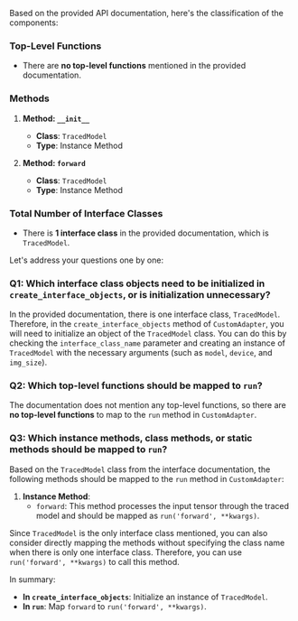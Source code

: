 Based on the provided API documentation, here's the classification of the components:

### Top-Level Functions
- There are **no top-level functions** mentioned in the provided documentation.

### Methods
1. **Method: `__init__`**
   - **Class**: `TracedModel`
   - **Type**: Instance Method

2. **Method: `forward`**
   - **Class**: `TracedModel`
   - **Type**: Instance Method

### Total Number of Interface Classes
- There is **1 interface class** in the provided documentation, which is `TracedModel`.

Let's address your questions one by one:

### Q1: Which interface class objects need to be initialized in `create_interface_objects`, or is initialization unnecessary?
In the provided documentation, there is one interface class, `TracedModel`. Therefore, in the `create_interface_objects` method of `CustomAdapter`, you will need to initialize an object of the `TracedModel` class. You can do this by checking the `interface_class_name` parameter and creating an instance of `TracedModel` with the necessary arguments (such as `model`, `device`, and `img_size`). 

### Q2: Which top-level functions should be mapped to `run`?
The documentation does not mention any top-level functions, so there are **no top-level functions** to map to the `run` method in `CustomAdapter`.

### Q3: Which instance methods, class methods, or static methods should be mapped to `run`?
Based on the `TracedModel` class from the interface documentation, the following methods should be mapped to the `run` method in `CustomAdapter`:

1. **Instance Method**: 
   - `forward`: This method processes the input tensor through the traced model and should be mapped as `run('forward', **kwargs)`.

Since `TracedModel` is the only interface class mentioned, you can also consider directly mapping the methods without specifying the class name when there is only one interface class. Therefore, you can use `run('forward', **kwargs)` to call this method.

In summary:
- **In `create_interface_objects`**: Initialize an instance of `TracedModel`.
- **In `run`**: Map `forward` to `run('forward', **kwargs)`.